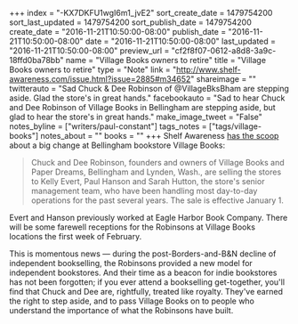 +++
index = "-KX7DKFU1wgI6m1_jvE2"
sort_create_date = 1479754200
sort_last_updated = 1479754200
sort_publish_date = 1479754200
create_date = "2016-11-21T10:50:00-08:00"
publish_date = "2016-11-21T10:50:00-08:00"
date = "2016-11-21T10:50:00-08:00"
last_updated = "2016-11-21T10:50:00-08:00"
preview_url = "cf2f8f07-0612-a8d8-3a9c-18ffd0ba78bb"
name = "Village Books owners to retire"
title = "Village Books owners to retire"
type = "Note"
link = "http://www.shelf-awareness.com/issue.html?issue=2885#m34652"
shareimage = ""
twitterauto = "Sad Chuck & Dee Robinson of @VillageBksBham are stepping aside. Glad the store's in great hands."
facebookauto = "Sad to hear Chuck and Dee Robinson of Village Books in Bellingham are stepping aside, but glad to hear the store's in great hands."
make_image_tweet = "False"
notes_byline = ["writers/paul-constant"]
tags_notes = ["tags/village-books"]
notes_about = ""
books = ""
+++
Shelf Awareness [has the scoop](http://www.shelf-awareness.com/issue.html?issue=2885#m34652) about a big change at Bellingham bookstore Village Books:

<blockquote>Chuck and Dee Robinson, founders and owners of Village Books and Paper Dreams, Bellingham and Lynden, Wash., are selling the stores to Kelly Evert, Paul Hanson and Sarah Hutton, the store's senior management team, who have been handling most day-to-day operations for the past several years. The sale is effective January 1.</blockquote>

Evert and Hanson previously worked at Eagle Harbor Book Company. There will be some farewell receptions for the Robinsons at Village Books locations the first week of February.

This is momentous news — during the post-Borders-and-B&N decline of independent bookselling, the Robinsons provided a new model for independent bookstores. And their time as a beacon for indie bookstores has not been forgotten; if you ever attend a bookselling get-together, you'll find that Chuck and Dee are, rightfully, treated like royalty. They've earned the right to step aside, and to pass Village Books on to people who understand the importance of what the Robinsons have built.